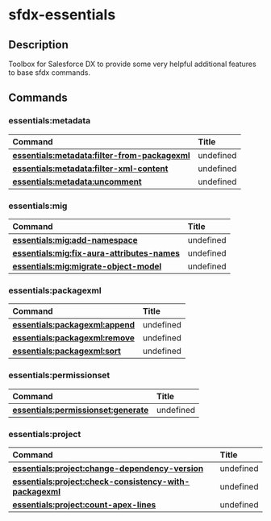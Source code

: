 <!-- This file has been generated with command 'sfdx hardis:doc:plugin:generate'. Please do not update it manually or it may be overwritten -->

# sfdx-essentials

## Description

Toolbox for Salesforce DX to provide some very helpful additional features to base sfdx commands.

## Commands

### essentials:metadata

|Command|Title|
|:------|:----------|
|[**essentials:metadata:filter-from-packagexml**](essentials/metadata/filter-from-packagexml.md)|undefined|
|[**essentials:metadata:filter-xml-content**](essentials/metadata/filter-xml-content.md)|undefined|
|[**essentials:metadata:uncomment**](essentials/metadata/uncomment.md)|undefined|

### essentials:mig

|Command|Title|
|:------|:----------|
|[**essentials:mig:add-namespace**](essentials/mig/add-namespace.md)|undefined|
|[**essentials:mig:fix-aura-attributes-names**](essentials/mig/fix-aura-attributes-names.md)|undefined|
|[**essentials:mig:migrate-object-model**](essentials/mig/migrate-object-model.md)|undefined|

### essentials:packagexml

|Command|Title|
|:------|:----------|
|[**essentials:packagexml:append**](essentials/packagexml/append.md)|undefined|
|[**essentials:packagexml:remove**](essentials/packagexml/remove.md)|undefined|
|[**essentials:packagexml:sort**](essentials/packagexml/sort.md)|undefined|

### essentials:permissionset

|Command|Title|
|:------|:----------|
|[**essentials:permissionset:generate**](essentials/permissionset/generate.md)|undefined|

### essentials:project

|Command|Title|
|:------|:----------|
|[**essentials:project:change-dependency-version**](essentials/project/change-dependency-version.md)|undefined|
|[**essentials:project:check-consistency-with-packagexml**](essentials/project/check-consistency-with-packagexml.md)|undefined|
|[**essentials:project:count-apex-lines**](essentials/project/count-apex-lines.md)|undefined|
